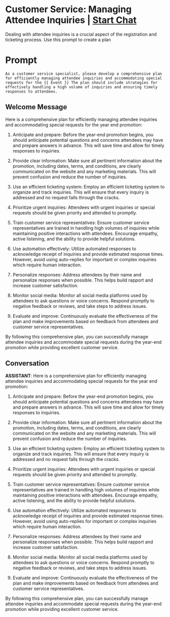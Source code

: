 

# Customer Service: Managing Attendee Inquiries | [Start Chat](https://gptcall.net/chat.html?data=%7B%22contact%22%3A%7B%22id%22%3A%22dQ3CUTgcbiv0SLxNjxp1F%22%2C%22flow%22%3Atrue%7D%7D)
Dealing with attendee inquiries is a crucial aspect of the registration and ticketing process. Use this prompt to create a plan

# Prompt

```
As a customer service specialist, please develop a comprehensive plan for efficiently managing attendee inquiries and accommodating special requests for the {{ Event }} The plan should include strategies for effectively handling a high volume of inquiries and ensuring timely responses to attendees.
```

## Welcome Message
Here is a comprehensive plan for efficiently managing attendee inquiries and accommodating special requests for the year end promotion:



1. Anticipate and prepare: Before the year-end promotion begins, you should anticipate potential questions and concerns attendees may have and prepare answers in advance. This will save time and allow for timely responses to inquiries.



2. Provide clear information: Make sure all pertinent information about the promotion, including dates, terms, and conditions, are clearly communicated on the website and any marketing materials. This will prevent confusion and reduce the number of inquiries.



3. Use an efficient ticketing system: Employ an efficient ticketing system to organize and track inquiries. This will ensure that every inquiry is addressed and no request falls through the cracks. 



4. Prioritize urgent inquiries: Attendees with urgent inquiries or special requests should be given priority and attended to promptly.



5. Train customer service representatives: Ensure customer service representatives are trained in handling high volumes of inquiries while maintaining positive interactions with attendees. Encourage empathy, active listening, and the ability to provide helpful solutions.



6. Use automation effectively: Utilize automated responses to acknowledge receipt of inquiries and provide estimated response times. However, avoid using auto-replies for important or complex inquiries which require human interaction.



7. Personalize responses: Address attendees by their name and personalize responses when possible. This helps build rapport and increase customer satisfaction.



8. Monitor social media: Monitor all social media platforms used by attendees to ask questions or voice concerns. Respond promptly to negative feedback or reviews, and take steps to address issues.



9. Evaluate and improve: Continuously evaluate the effectiveness of the plan and make improvements based on feedback from attendees and customer service representatives.



By following this comprehensive plan, you can successfully manage attendee inquiries and accommodate special requests during the year-end promotion while providing excellent customer service.

## Conversation

**ASSISTANT**: Here is a comprehensive plan for efficiently managing attendee inquiries and accommodating special requests for the year end promotion:



1. Anticipate and prepare: Before the year-end promotion begins, you should anticipate potential questions and concerns attendees may have and prepare answers in advance. This will save time and allow for timely responses to inquiries.



2. Provide clear information: Make sure all pertinent information about the promotion, including dates, terms, and conditions, are clearly communicated on the website and any marketing materials. This will prevent confusion and reduce the number of inquiries.



3. Use an efficient ticketing system: Employ an efficient ticketing system to organize and track inquiries. This will ensure that every inquiry is addressed and no request falls through the cracks. 



4. Prioritize urgent inquiries: Attendees with urgent inquiries or special requests should be given priority and attended to promptly.



5. Train customer service representatives: Ensure customer service representatives are trained in handling high volumes of inquiries while maintaining positive interactions with attendees. Encourage empathy, active listening, and the ability to provide helpful solutions.



6. Use automation effectively: Utilize automated responses to acknowledge receipt of inquiries and provide estimated response times. However, avoid using auto-replies for important or complex inquiries which require human interaction.



7. Personalize responses: Address attendees by their name and personalize responses when possible. This helps build rapport and increase customer satisfaction.



8. Monitor social media: Monitor all social media platforms used by attendees to ask questions or voice concerns. Respond promptly to negative feedback or reviews, and take steps to address issues.



9. Evaluate and improve: Continuously evaluate the effectiveness of the plan and make improvements based on feedback from attendees and customer service representatives.



By following this comprehensive plan, you can successfully manage attendee inquiries and accommodate special requests during the year-end promotion while providing excellent customer service.

